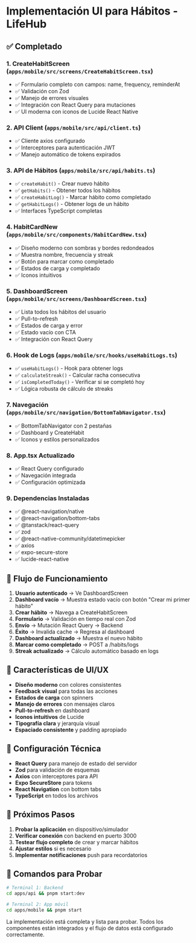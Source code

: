 # Implementación UI para Hábitos - LifeHub

## ✅ Completado

### 1. **CreateHabitScreen** (`apps/mobile/src/screens/CreateHabitScreen.tsx`)

- ✅ Formulario completo con campos: name, frequency, reminderAt
- ✅ Validación con Zod
- ✅ Manejo de errores visuales
- ✅ Integración con React Query para mutaciones
- ✅ UI moderna con iconos de Lucide React Native

### 2. **API Client** (`apps/mobile/src/api/client.ts`)

- ✅ Cliente axios configurado
- ✅ Interceptores para autenticación JWT
- ✅ Manejo automático de tokens expirados

### 3. **API de Hábitos** (`apps/mobile/src/api/habits.ts`)

- ✅ `createHabit()` - Crear nuevo hábito
- ✅ `getHabits()` - Obtener todos los hábitos
- ✅ `createHabitLog()` - Marcar hábito como completado
- ✅ `getHabitLogs()` - Obtener logs de un hábito
- ✅ Interfaces TypeScript completas

### 4. **HabitCardNew** (`apps/mobile/src/components/HabitCardNew.tsx`)

- ✅ Diseño moderno con sombras y bordes redondeados
- ✅ Muestra nombre, frecuencia y streak
- ✅ Botón para marcar como completado
- ✅ Estados de carga y completado
- ✅ Iconos intuitivos

### 5. **DashboardScreen** (`apps/mobile/src/screens/DashboardScreen.tsx`)

- ✅ Lista todos los hábitos del usuario
- ✅ Pull-to-refresh
- ✅ Estados de carga y error
- ✅ Estado vacío con CTA
- ✅ Integración con React Query

### 6. **Hook de Logs** (`apps/mobile/src/hooks/useHabitLogs.ts`)

- ✅ `useHabitLogs()` - Hook para obtener logs
- ✅ `calculateStreak()` - Calcular racha consecutiva
- ✅ `isCompletedToday()` - Verificar si se completó hoy
- ✅ Lógica robusta de cálculo de streaks

### 7. **Navegación** (`apps/mobile/src/navigation/BottomTabNavigator.tsx`)

- ✅ BottomTabNavigator con 2 pestañas
- ✅ Dashboard y CreateHabit
- ✅ Iconos y estilos personalizados

### 8. **App.tsx Actualizado**

- ✅ React Query configurado
- ✅ Navegación integrada
- ✅ Configuración optimizada

### 9. **Dependencias Instaladas**

- ✅ @react-navigation/native
- ✅ @react-navigation/bottom-tabs
- ✅ @tanstack/react-query
- ✅ zod
- ✅ @react-native-community/datetimepicker
- ✅ axios
- ✅ expo-secure-store
- ✅ lucide-react-native

## 🔄 Flujo de Funcionamiento

1. **Usuario autenticado** → Ve DashboardScreen
2. **Dashboard vacío** → Muestra estado vacío con botón "Crear mi primer hábito"
3. **Crear hábito** → Navega a CreateHabitScreen
4. **Formulario** → Validación en tiempo real con Zod
5. **Envío** → Mutación React Query → Backend
6. **Éxito** → Invalida cache → Regresa al dashboard
7. **Dashboard actualizado** → Muestra el nuevo hábito
8. **Marcar como completado** → POST a /habits/logs
9. **Streak actualizado** → Cálculo automático basado en logs

## 🎨 Características de UI/UX

- **Diseño moderno** con colores consistentes
- **Feedback visual** para todas las acciones
- **Estados de carga** con spinners
- **Manejo de errores** con mensajes claros
- **Pull-to-refresh** en dashboard
- **Iconos intuitivos** de Lucide
- **Tipografía clara** y jerarquía visual
- **Espaciado consistente** y padding apropiado

## 🔧 Configuración Técnica

- **React Query** para manejo de estado del servidor
- **Zod** para validación de esquemas
- **Axios** con interceptores para API
- **Expo SecureStore** para tokens
- **React Navigation** con bottom tabs
- **TypeScript** en todos los archivos

## 🚀 Próximos Pasos

1. **Probar la aplicación** en dispositivo/simulador
2. **Verificar conexión** con backend en puerto 3000
3. **Testear flujo completo** de crear y marcar hábitos
4. **Ajustar estilos** si es necesario
5. **Implementar notificaciones** push para recordatorios

## 📱 Comandos para Probar

```bash
# Terminal 1: Backend
cd apps/api && pnpm start:dev

# Terminal 2: App móvil
cd apps/mobile && pnpm start
```

La implementación está completa y lista para probar. Todos los componentes están integrados y el flujo de datos está configurado correctamente.
